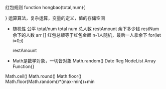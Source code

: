 红包规则
function hongbao(total,num){

}
运算算法，复杂运算，变量的定义，值的存储空间
- 随机性
  公平 total/num
  total num 总人数
  restAmount 余下多少钱
  restNum 余下的人数
  arr []
  红包总额等于红包金额
  n-1人随机，最后一人拿余下
  for(let i=0;i)

  restAmount

 -  Math是数学对象，一切皆对象
   Math.random() Date Reg NodeList Array Function{}

   Math.ceil() Math.round()  Math.floor()  
   Math.floor(Math.random()*(max-min))+min